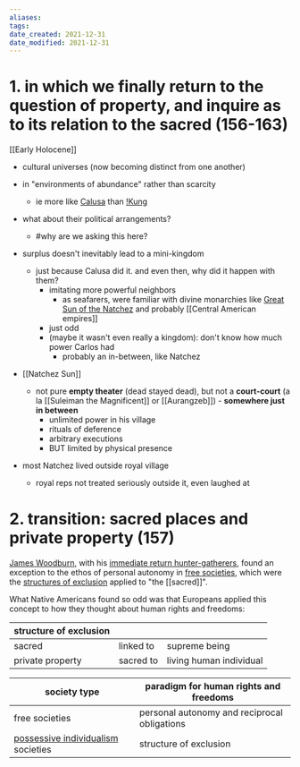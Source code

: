 ```yaml
---
aliases: 
tags: 
date_created: 2021-12-31
date_modified: 2021-12-31
---
```


# 1. in which we finally return to the question of property, and inquire as to its relation to the sacred (156-163)

[[Early Holocene]]
- cultural universes (now becoming distinct from one another)
- in "environments of abundance" rather than scarcity
	- ie more like [Calusa](calusa.md) than [!Kung](san_bushmen.md)

- what about their political arrangements?
	- #why are we asking this here?

- surplus doesn't inevitably lead to a mini-kingdom
	- just because Calusa did it. and even then, why did it happen with them?
		- imitating more powerful neighbors
			- as seafarers, were familiar with divine monarchies like [Great Sun of the Natchez](Natchez.md) and probably [[Central American empires]]
		- just odd
		- (maybe it wasn't even really a kingdom): don't know how much power Carlos had
			- probably an in-between, like Natchez

- [[Natchez Sun]]
	- not pure **empty theater** (dead stayed dead), but not a **court-court** (a la [[Suleiman the Magnificent]] or [[Aurangzeb]]) - **somewhere just in between**
		- unlimited power in his village
		- rituals of deference
		- arbitrary executions
		- BUT limited by physical presence
- most Natchez lived outside royal village
	- royal reps not treated seriously outside it, even laughed at

# 2. transition: sacred places and private property (157)

[James Woodburn](James_Woodburn.md), with his [immediate return hunter-gatherers](immediate_return_hunter-gatherers.md), found an exception to the ethos of personal autonomy in [free societies](free_societies.md), which were the [structures of exclusion](structures_of_exclusion.md) applied to "the [[sacred]]".

What Native Americans found so odd was that Europeans applied this concept to how they thought about human rights and freedoms:

| structure of exclusion |           |                         |
| ---------------------- | --------- | ----------------------- |
| sacred                 | linked to | supreme being           |
| private property       | sacred to | living human individual |

| society type                       | paradigm for human rights and freedoms       |
| ---------------------------------- | -------------------------------------------- |
| free societies                     | personal autonomy and reciprocal obligations |
| [possessive individualism](possessive_individualism.md) societies | structure of exclusion                       |
